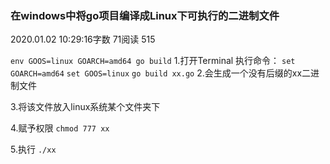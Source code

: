 ### 在windows中将go项目编译成Linux下可执行的二进制文件

2020.01.02 10:29:16字数 71阅读 515

`env GOOS=linux GOARCH=amd64 go build`
1.打开Terminal 执行命令：
`set GOARCH=amd64`
`set GOOS=linux`
`go build xx.go`
2.会生成一个没有后缀的xx二进制文件

3.将该文件放入linux系统某个文件夹下

4.赋予权限 `chmod 777 xx`

5.执行 `./xx`